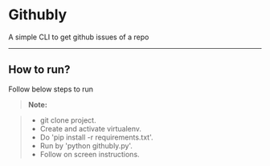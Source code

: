 Githubly
===================


A simple CLI to get github issues of a repo

----------


How to run?
-------------

Follow below steps to run

> **Note:**

> - git clone project.
> - Create and activate virtualenv.
> - Do 'pip install -r requirements.txt'.
> - Run by 'python githubly.py'.
> - Follow on screen instructions.

